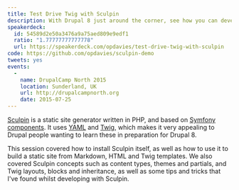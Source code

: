 ```yaml
---
title: Test Drive Twig with Sculpin
description: With Drupal 8 just around the corner, see how you can develop your Twig skills with Sculpin - a static site generator based on Symfony components and Twig.
speakerdeck:
  id: 54589d2e50a3476a9a75aed809e9edf1
  ratio: "1.77777777777778"
  url: https://speakerdeck.com/opdavies/test-drive-twig-with-sculpin
code: https://github.com/opdavies/sculpin-demo
tweets: yes
events:
  -
    name: DrupalCamp North 2015
    location: Sunderland, UK
    url: http://drupalcampnorth.org
    date: 2015-07-25
---
```


[Sculpin][1] is a static site generator written in PHP, and based on [Symfony components][2]. It uses [YAML][3] and [Twig][4], which makes it very appealing to Drupal people wanting to learn these in preparation for Drupal 8.

This session covered how to install Sculpin itself, as well as how to use it to build a static site from Markdown, HTML and Twig templates. We also covered Sculpin concepts such as content types, themes and partials, and Twig layouts, blocks and inheritance, as well as some tips and tricks that I've found whilst developing with Sculpin.

[1]: https://sculpin.io
[2]: http://symfony.com/doc/current/components/index.html
[3]: http://yaml.org
[4]: http://twig.sensiolabs.org
